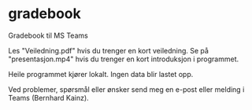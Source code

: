 # gradebook
Gradebook til MS Teams

Les "Veiledning.pdf" hvis du trenger en kort veiledning.
Se på "presentasjon.mp4" hvis du trenger en kort introduksjon i programmet.

Heile programmet kjører lokalt. Ingen data blir lastet opp.

Ved problemer, spørsmål eller ønsker send meg en e-post eller melding i Teams (Bernhard Kainz).
